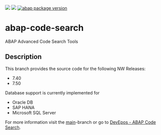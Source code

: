 ![](https://img.shields.io/badge/ABAP-v7.40-green)
![](https://img.shields.io/badge/ABAP-v7.50-green)
[![abap package version](https://img.shields.io/endpoint?url=https://shield.abap.space/version-shield-json/github/DevEpos/abap-code-search-tools/src/zif_adcoset_version.intf.abap/version&label=version)](https://github.com/DevEpos/abap-code-search-tools/blob/nw-740/src/zif_adcoset_version.intf.abap)

# abap-code-search

ABAP Advanced Code Search Tools

## Description

This branch provides the source code for the following NW Releases:

- 7.40
- 7.50

Database support is currently implemented for

- Oracle DB
- SAP HANA
- Microsoft SQL Server

For more information visit the [main](https://github.com/DevEpos/abap-code-search-tools/tree/main)-branch or go to [DevEpos - ABAP Code Search](https://devepos.com/projects/adt-plugins/abap-code-search).
